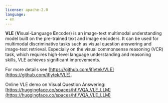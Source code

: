 ```yaml
---
license: apache-2.0
language:
- en
---
```


**VLE** (**V**isual-**L**anguage **E**ncoder) is an image-text multimodal understanding model built on the pre-trained text and image encoders. 
It can be used for multimodal discriminative tasks such as visual question answering and image-text retrieval. 
Especially on the visual commonsense reasoning (VCR) task, which requires high-level language understanding and reasoning skills, VLE achieves significant improvements.

For more details see [https://github.com/iflytek/VLE](https://github.com/iflytek/VLE).

Online VLE demo on Visual Question Answering: [https://huggingface.co/spaces/hfl/VQA_VLE_LLM](https://huggingface.co/spaces/hfl/VQA_VLE_LLM)
